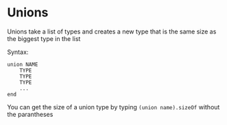 # Unions
Unions take a list of types and creates a new type that is the same size as the biggest
type in the list

Syntax:

```
union NAME
	TYPE
	TYPE
	TYPE
	...
end
```

You can get the size of a union type by typing `(union name).sizeOf` without the
parantheses
